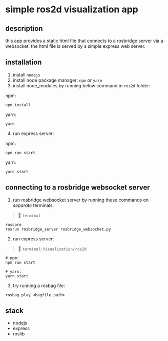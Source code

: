 # simple ros2d visualization app

## description

this app provides a static html file that connects to a rosbridge server via a websocket.
the html file is served by a simple express web server.

## installation

1. install `nodejs`
2. install node package manager: `npm` or `yarn`
3. install node_modules by running below command in `ros2d` folder:

npm:
```
npm install
```

yarn:
```
yarn
```

4. run express server:

npm:
```
npm run start
```

yarn:
```
yarn start
```

## connecting to a rosbridge websocket server

1. run rosbridge websocket server by running these commands on *separate* terminals:
> 📂 `terminal`
```
roscore
rosrun rosbridge_server rosbridge_websocket.py
```

2. run express server:
> 📂 `terminal:Visualization/ros2d`
```
# npm:
npm run start

# yarn:
yarn start
```

3. try running a rosbag file:
```
rosbag play <bagfile path>
```

## stack

- nodejs
- express
- roslib